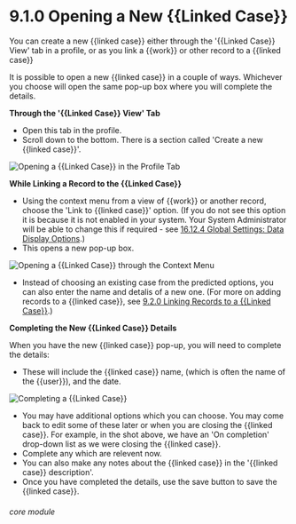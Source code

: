 # 9.1.0 Opening a New {{Linked Case}}

> 


You can create a new {{linked case}} either through the '{{Linked Case}} View' tab in a profile, or as you link a {{work}} or other record to a {{linked case}}

It is possible to open a new {{linked case}} in a couple of ways. Whichever you choose will open the same pop-up box where you will complete the details.

**Through the '{{Linked Case}} View' Tab**

- Open this tab in the profile. 
- Scroll down to the bottom. There is a section called 'Create a new {{linked case}}'.

![Opening a {{Linked Case}} in the Profile Tab](9.1.0a.png)

**While Linking a Record to the {{Linked Case}}**

- Using the context menu from a view of {{work}} or another record, choose the 'Link to {{linked case}}' option. (If you do not see this option it is because it is not enabled in your system. Your System Administrator will be able to change this if required - see [16.12.4 Global Settings: Data Display Options](/help/index/p/16.12.4).) 
- This opens a new pop-up box. 

![Opening a {{Linked Case}} through the Context Menu](9.1.0b.png)

- Instead of choosing an existing case from the predicted options, you can also enter the name and detalis of a new one. (For more on adding records to a {{linked case}}, see [9.2.0 Linking Records to a {{Linked Case}}](help/index/p/9.2.0).)

**Completing the New {{Linked Case}} Details**

When you have the new {{linked case}} pop-up, you will need to complete the details: 
- These will include the {{linked case}} name, (which is often the name of the {{user}}), and the date.  

![Completing a {{Linked Case}}](9.1.0c.png)

- You may have additional options which you can choose. You may come back to edit some of these later or when you are closing the {{linked case}}. For example, in the shot above, we have an 'On completion' drop-down list as we were closing the {{linked case}}. 
- Complete any which are relevent now.  
- You can also make any notes about the {{linked case}} in the '{{linked case}} description'.
- Once you have completed the details, use the save button to save the {{linked case}}.


###### core module

